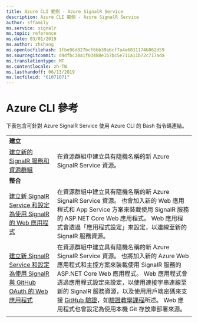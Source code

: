 ```yaml
---
title: Azure CLI 範例 - Azure SignalR Service
description: Azure CLI 範例 - Azure SignalR Service
author: sffamily
ms.service: signalr
ms.topic: reference
ms.date: 03/01/2019
ms.author: zhshang
ms.openlocfilehash: 1fbe96d827bcf6bb39a6cf7a4e6811174b862d59
ms.sourcegitcommit: d4dfbc34a1f03488e1b7bc5e711a11b72c717ada
ms.translationtype: MT
ms.contentlocale: zh-TW
ms.lasthandoff: 06/13/2019
ms.locfileid: "61071071"
---
```

# <a name="azure-cli-reference"></a>Azure CLI 參考

下表包含可針對 Azure SignalR Service 使用 Azure CLI 的 Bash 指令碼連結。

| | |
|-|-|
|**建立**||
| [建立新的 SignalR 服務和資源群組](scripts/signalr-cli-create-service.md) | 在資源群組中建立具有隨機名稱的新 Azure SignalR Service 資源。  |
|**整合**||
| [建立新 SignalR Service 和設定為使用 SignalR 的 Web 應用程式](scripts/signalr-cli-create-with-app-service.md) | 在資源群組中建立具有隨機名稱的新 Azure SignalR Service 資源。 也會加入新的 Web 應用程式和 App Service 方案來裝載使用 SignalR 服務的 ASP.NET Core Web 應用程式。 Web 應用程式會透過「應用程式設定」來設定，以連線至新的 SignalR 服務資源。 |
| [建立新 SignalR Service 和設定為使用 SignalR 與 GitHub OAuth 的 Web 應用程式](scripts/signalr-cli-create-with-app-service-github-oauth.md) | 在資源群組中建立具有隨機名稱的新 Azure SignalR Service 資源。 也將加入新的 Azure Web 應用程式和主控方案來裝載使用 SignalR 服務的 ASP.NET Core Web 應用程式。 Web 應用程式會透過應用程式設定來設定，以使用連接字串連線至新的 SignalR 服務資源，以及使用用戶端密碼來支援 [GitHub 驗證](https://developer.github.com/v3/guides/basics-of-authentication/)，如[驗證教學課程](signalr-concept-authenticate-oauth.md)所述。 Web 應用程式也會設定為使用本機 Git 存放庫部署來源。 |
| | |

